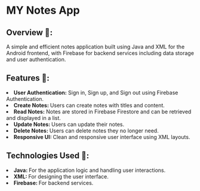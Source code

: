 <h1>MY Notes App</h1>

<h2>Overview 📄:</h2>
A simple and efficient notes application built using Java and XML for the Android frontend, with Firebase for backend services including data storage and user authentication.

<h2>Features 📝:</h2>
<li><strong>User Authentication:</strong> Sign in, Sign up, and Sign out using Firebase Authentication.</li>
<li><strong>Create Notes: </strong> Users can create notes with titles and content.
<li><strong>Read Notes:</strong> Notes are stored in Firebase Firestore and can be retrieved and displayed in a list.</li>
<li><strong>Update Notes: </strong>Users can update their notes.</li>
<li><strong>Delete Notes: </strong>Users can delete notes they no longer need.</li>
<li><strong>Responsive UI: </strong>Clean and responsive user interface using XML layouts.</li>

<h2>Technologies Used 🤖:</h2>
<li><strong>Java: </strong>For the application logic and handling user interactions.</li>
<li><strong>XML:  </strong>For designing the user interface.</li>
<li><strong>Firebase: </strong>For backend services.</li>

